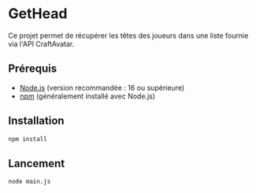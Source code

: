 # GetHead

Ce projet permet de récupérer les têtes des joueurs dans une liste fournie via l'API CraftAvatar.

## Prérequis

- [Node.js](https://nodejs.org/) (version recommandée : 16 ou supérieure)
- [npm](https://www.npmjs.com/) (généralement installé avec Node.js)

## Installation

```bash
npm install
```

## Lancement

```bash
node main.js
```